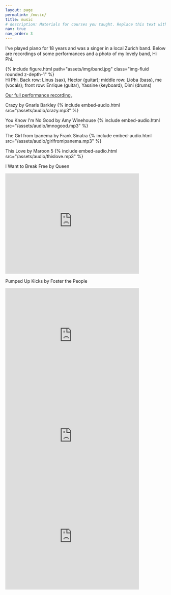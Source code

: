 ```yaml
---
layout: page
permalink: /music/
title: music
# description: Materials for courses you taught. Replace this text with your description.
nav: true
nav_order: 3
---
```


I've played piano for 18 years and was a singer in a local Zurich band. Below are recordings of some performances and a photo of my lovely band, Hi Phi.

<div class="row mt-3">
    <div class="col-sm mt-3 mt-md-0">
        {% include figure.html path="assets/img/band.jpg" class="img-fluid rounded z-depth-1" %}
    </div>
</div>
<div class="caption">
    Hi Phi. Back row: Linus (sax), Hector (guitar); middle row: Lioba (bass), me (vocals); front row: Enrique (guitar), Yassine (keyboard), Dimi (drums)
</div>

<a href='https://drive.google.com/file/d/1nEHh97I_6i-IhXay-hxe-NCrW2q2Ie2d/view?usp=share_link'>Our full performance recording.</a>

<!-- Spooky by Dusty Springfield
{% include embed-audio.html src="/assets/audio/spooky.mp3" %} -->

Crazy by Gnarls Barkley
{% include embed-audio.html src="/assets/audio/crazy.mp3" %}

You Know I'm No Good by Amy Winehouse
{% include embed-audio.html src="/assets/audio/imnogood.mp3" %}

The Girl from Ipanema by Frank Sinatra
{% include embed-audio.html src="/assets/audio/girlfromipanema.mp3" %}

This Love by Maroon 5
{% include embed-audio.html src="/assets/audio/thislove.mp3" %}
<br/>

I Want to Break Free by Queen
<iframe width="420" height="315" src="https://photos.google.com/share/AF1QipOXGDJp6IrKOleZ006UZD_L-S4BQA4WSrty1IAZxjyYugr4fZxaQlnLf078_QSMGQ/photo/AF1QipNazUJv-w0OX-TBPbDY62WpxmjsVnUgF4cxbCAu?key=WFpaZTlRSGdDWDZvb2pzU3F4bTlreFJpTUZ5NExR" frameborder="0" allowfullscreen></iframe>

<br/>

Pumped Up Kicks by Foster the People
<iframe width="420" height="315" src="https://photos.google.com/share/AF1QipOXGDJp6IrKOleZ006UZD_L-S4BQA4WSrty1IAZxjyYugr4fZxaQlnLf078_QSMGQ/photo/AF1QipOsGU4u6AjJhim9GGtH3d1MR5de4Z0xmDlxP3mt?key=WFpaZTlRSGdDWDZvb2pzU3F4bTlreFJpTUZ5NExR" frameborder="0" allowfullscreen></iframe>

<br/>

<iframe width="420" height="315" src="https://www.youtube.com/embed/OLcH1IWrdrQ" frameborder="0" allowfullscreen></iframe>

<iframe width="420" height="315" src="https://www.youtube.com/embed/mlY3MoE-vRE" frameborder="0" allowfullscreen></iframe>


